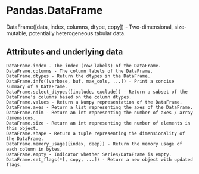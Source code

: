 Pandas.DataFrame
===
DataFrame([data, index, columns, dtype, copy]) - Two-dimensional, size-mutable, potentially heterogeneous tabular data.

Attributes and underlying data
---

```
DataFrame.index - The index (row labels) of the DataFrame.
DataFrame.columns - The column labels of the DataFrame.
DataFrame.dtypes - Return the dtypes in the DataFrame.
DataFrame.info([verbose, buf, max_cols, ...]) - Print a concise summary of a DataFrame.
DataFrame.select_dtypes([include, exclude]) - Return a subset of the DataFrame's columns based on the column dtypes.
DataFrame.values - Return a Numpy representation of the DataFrame.
DataFrame.axes - Return a list representing the axes of the DataFrame.
DataFrame.ndim - Return an int representing the number of axes / array dimensions.
DataFrame.size - Return an int representing the number of elements in this object.
DataFrame.shape - Return a tuple representing the dimensionality of the DataFrame.
DataFrame.memory_usage([index, deep]) - Return the memory usage of each column in bytes.
DataFrame.empty - Indicator whether Series/DataFrame is empty.
DataFrame.set_flags(*[, copy, ...]) - Return a new object with updated flags.
